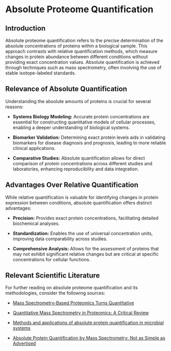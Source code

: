 # Absolute Proteome Quantification

## Introduction

Absolute proteome quantification refers to the precise determination of the absolute concentrations of proteins within a biological sample. This approach contrasts with relative quantification methods, which measure changes in protein abundance between different conditions without providing exact concentration values. Absolute quantification is achieved through techniques such as mass spectrometry, often involving the use of stable isotope-labeled standards.

## Relevance of Absolute Quantification

Understanding the absolute amounts of proteins is crucial for several reasons:

- **Systems Biology Modeling:** Accurate protein concentrations are essential for constructing quantitative models of cellular processes, enabling a deeper understanding of biological systems.

- **Biomarker Validation:** Determining exact protein levels aids in validating biomarkers for disease diagnosis and prognosis, leading to more reliable clinical applications.

- **Comparative Studies:** Absolute quantification allows for direct comparison of protein concentrations across different studies and laboratories, enhancing reproducibility and data integration.

## Advantages Over Relative Quantification

While relative quantification is valuable for identifying changes in protein expression between conditions, absolute quantification offers distinct advantages:

- **Precision:** Provides exact protein concentrations, facilitating detailed biochemical analyses.

- **Standardization:** Enables the use of universal concentration units, improving data comparability across studies.

- **Comprehensive Analysis:** Allows for the assessment of proteins that may not exhibit significant relative changes but are critical at specific concentrations for cellular functions.

## Relevant Scientific Literature

For further reading on absolute proteome quantification and its methodologies, consider the following sources:

- [Mass Spectrometry-Based Proteomics Turns Quantitative](https://www.nature.com/articles/nchembio736)

- [Quantitative Mass Spectrometry in Proteomics: A Critical Review](https://link.springer.com/article/10.1007/s00216-007-1248-x)

- [Methods and applications of absolute protein quantification in microbial systems](https://www.sciencedirect.com/science/article/pii/S1874391916300185)

- [Absolute Protein Quantification by Mass Spectrometry: Not as Simple as Advertised](https://pubs.acs.org/doi/10.1021/acs.analchem.7b00858)







